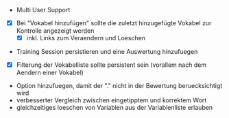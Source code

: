 - Multi User Support
- [x] Bei "Vokabel hinzufügen" sollte die zuletzt hinzugefügte Vokabel zur Kontrolle angezeigt werden
    - [x] inkl. Links zum Veraendern und Loeschen
- Training Session persistieren und eine Auswertung hinzufuegen
- [x] Filterung der Vokabelliste sollte persistent sein (vorallem nach dem Aendern einer Vokabel)
- Option hinzufuegen, damit der "." nicht in der Bewertung beruecksichtigt wird
- verbesserter Vergleich zwischen eingetipptem und korrektem Wort
- gleichzeitiges loeschen von Variablen aus der Variablenliste erlauben 